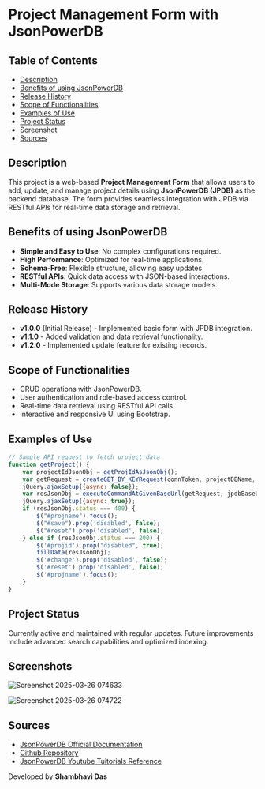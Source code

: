 # Project Management Form with JsonPowerDB

## Table of Contents
- [Description](#description)
- [Benefits of using JsonPowerDB](#benefits-of-using-jsonpowerdb)
- [Release History](#release-history)
- [Scope of Functionalities](#scope-of-functionalities)
- [Examples of Use](#examples-of-use)
- [Project Status](#project-status)
- [Screenshot](#screenshots)
- [Sources](#sources)

## Description
This project is a web-based **Project Management Form** that allows users to add, update, and manage project details using **JsonPowerDB (JPDB)** as the backend database. The form provides seamless integration with JPDB via RESTful APIs for real-time data storage and retrieval.

## Benefits of using JsonPowerDB
- **Simple and Easy to Use**: No complex configurations required.
- **High Performance**: Optimized for real-time applications.
- **Schema-Free**: Flexible structure, allowing easy updates.
- **RESTful APIs**: Quick data access with JSON-based interactions.
- **Multi-Mode Storage**: Supports various data storage models.

## Release History
- **v1.0.0** (Initial Release) - Implemented basic form with JPDB integration.
- **v1.1.0** - Added validation and data retrieval functionality.
- **v1.2.0** - Implemented update feature for existing records.

## Scope of Functionalities
- CRUD operations with JsonPowerDB.
- User authentication and role-based access control.
- Real-time data retrieval using RESTful API calls.
- Interactive and responsive UI using Bootstrap.

## Examples of Use
```javascript
// Sample API request to fetch project data
function getProject() {
    var projectIdJsonObj = getProjIdAsJsonObj();
    var getRequest = createGET_BY_KEYRequest(connToken, projectDBName, projectRelationName, projectIdJsonObj);
    jQuery.ajaxSetup({async: false});
    var resJsonObj = executeCommandAtGivenBaseUrl(getRequest, jpdbBaseURL, jpdbIRL);
    jQuery.ajaxSetup({async: true});
    if (resJsonObj.status === 400) {
        $("#projname").focus();
        $("#save").prop('disabled', false);
        $("#reset").prop('disabled', false);
    } else if (resJsonObj.status === 200) {
        $('#projid').prop("disabled", true);
        fillData(resJsonObj);
        $('#change').prop('disabled', false);
        $('#reset').prop('disabled', false);
        $('#projname').focus();
    }
}
```

## Project Status
Currently active and maintained with regular updates. Future improvements include advanced search capabilities and optimized indexing.

## Screenshots

![Screenshot 2025-03-26 074633](https://github.com/user-attachments/assets/632f693f-4da9-4684-ab4c-b1e3b010ea8a)

![Screenshot 2025-03-26 074722](https://github.com/user-attachments/assets/6f9e86e0-3362-4940-8a48-1dbbe8264cf9)

## Sources 
- [JsonPowerDB Official Documentation](https://login2explore.com/jpdb/docs.html)
- [Github Repository](https://github.com/shambhavii12/ProjectManagementForm)
- [JsonPowerDB Youtube Tuitorials Reference](https://www.youtube.com/watch?v=f40mtQI3FuA&t=5s)


Developed by **Shambhavi Das**

